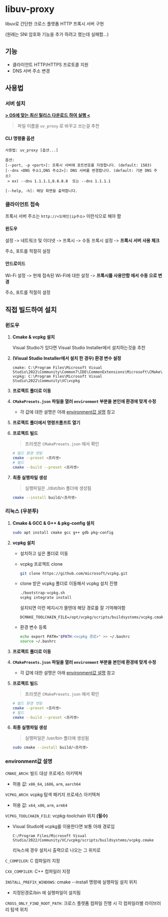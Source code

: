 # libuv-proxy

libuv로 간단한 크로스 플렛폼 HTTP 프록시 서버 구현

(원래는 SNI 암호화 기능을 추가 하려고 했는데 실패함...)

## 기능

-   클라이언트 HTTP/HTTPS 프로토콜 지원
-   DNS 서버 주소 변경

## 사용법

### 서버 설치

**[> OS에 맞는 최신 릴리스 다운로드 하여 실행 <](https://github.com/Lseoksee/libuv-proxy/releases)**

> 파일 이름을 `uv_proxy` 로 바꾸고 쓰는걸 추천

#### CLI 명령줄 옵션

```
사용법: uv_proxy [옵션...]

옵션:
[--port, -p <port>]: 프록시 서버에 포트번호를 지정합니다. (default: 1503)
[--dns <DNS 주소1,DNS 주소2>]: DNS 서버를 변경합니다. (default: 기본 DNS 주소)
 > ex) --dns 1.1.1.1,8.8.8.8  또는 --dns 1.1.1.1

[--help, -h]: 해당 화면을 출력합니다.
```

### 클라이언트 접속

프록시 서버 주소는 `http://<도메인|ip주소>` 이런식으로 해야 함

#### 윈도우

설정 -> 네트워크 및 이더넷 -> 프록시 -> 수동 프록시 설정 -> **프록시 서버 사용 체크**

주소, 포트를 적절히 설정

#### 안드로이드

Wi-Fi 설정 -> 현재 접속된 Wi-Fi에 대한 설정 -> **프록시를 사용안함 에서 수동 으로 변경**

주소, 포트를 적절히 설정

## 직접 빌드하여 설치

### 윈도우

1. **Cmake & vcpkg 설치**

    Visual Studio가 있다면 Visual Studio Installer에서 설치하는것을 추천

2. **(Visual Studio Installer에서 설치 한 경우) 환경 변수 설정**

    ```
    cmake: C:\Program Files\Microsoft Visual Studio\2022\Community\Common7\IDE\CommonExtensions\Microsoft\CMake\CMake\bin
    vcpkg: C:\Program Files\Microsoft Visual Studio\2022\Community\VC\vcpkg
    ```

3. **프로젝트 폴더로 이동**

4. **`CMakePresets.json` 파일을 열러 `environment` 부분을 본인에 환경에 맞게 수정**

    - 각 값에 대한 설명은 아래 [environment값 설명](#environment값-설명) 참고

5. **프로젝트 폴더에서 명령프롬프트 열기**

6. **프로젝트 빌드**

    > 프리셋은 `CMakePresets.json` 에서 확인

    ```bash
    # 빌드 환경 셋팅
    cmake --preset <프리셋>
    # 빌드
    cmake --build --preset <프리셋>
    ```

7. **최종 실행파일 생성**

    > 실행파일은 ./dist/bin 폴더에 생성됨

    ```bash
    cmake --install build/<프리셋>
    ```

### 리눅스 (우분투)

1. **Cmake & GCC & G++ & pkg-config 설치**

    ```bash
    sudo apt install cmake gcc g++ gdb pkg-config
    ```

2. **vcpkg 설치**

    - 설치하고 싶은 폴더로 이동

    - vcpkg 프로젝트 clone

        ```bash
        git clone https://github.com/microsoft/vcpkg.git
        ```

    - clone 받은 vcpkg 폴더로 이동해서 vcpkg 설치 진행

        ```bash
        ./bootstrap-vcpkg.sh
        vcpkg integrate install
        ```

        설치되면 이런 메지시가 뜰텐데 해당 경로를 잘 기억해야함

        ```
        DCMAKE_TOOLCHAIN_FILE=/opt/vcpkg/scripts/buildsystems/vcpkg.cmake
        ```

    - 환경 변수 등록

        ```bash
        echo export PATH="$PATH:<vcpkg 경로>" >> ~/.bashrc
        source ~/.bashrc
        ```

3. **프로젝트 폴더로 이동**

4. **`CMakePresets.json` 파일을 열러 `environment` 부분을 본인에 환경에 맞게 수정**

    - 각 값에 대한 설명은 아래 [environment값 설명](#environment값-설명) 참고

5. **프로젝트 빌드**

    > 프리셋은 `CMakePresets.json` 에서 확인

    ```bash
    # 빌드 환경 셋팅
    cmake --preset <프리셋>
    # 빌드
    cmake --build --preset <프리셋>
    ```

6. **최종 실행파일 생성**

    > 실행파일은 /usr/bin 폴더에 생성됨

    ```bash
    sudo cmake --install build/<프리셋>
    ```

### environment값 설명

`CMAKE_ARCH`: 빌드 대상 프로세스 아키텍쳐

-   허용 값: `x86_64`, `i686`, `arm`, `aarch64`

`VCPKG_ARCH`: vcpkg 탐색 패키지 프로세스 아키텍쳐

-   허용 값: `x64`, `x86`, `arm`, `arm64`

`VCPKG_TOOLCHAIN_FILE`: vcpkg-toolchain 위치 **(필수)**

-   Visual Studio에 vcpkg를 이용한다면 보통 아래 경로임

    ```
    C:/Program Files/Microsoft Visual Studio/2022/Community/VC/vcpkg/scripts/buildsystems/vcpkg.cmake
    ```

    리눅스에 경우 설치시 출력으로 나오는 그 위치로

`C_COMPILER`: C 컴파일러 지정

`CXX_COMPILER`: C++ 컴파일러 지정

`INSTALL_PREFIX_WINDOWS`: cmake --install 명령에 실행파일 설치 위치

-   지정된경로/bin 에 실행파일이 설치됨

`CROSS_ONLY_FIND_ROOT_PATH`: 크로스 플렛폼 컴파일 진행 시 각 컴파일러별 라이브러리 탐색 위치
